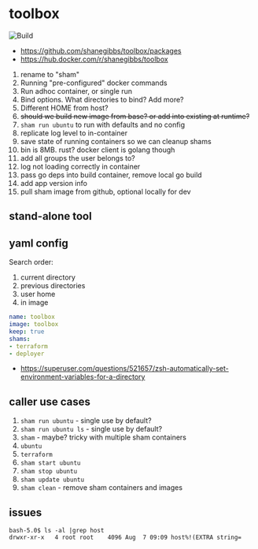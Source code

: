 # toolbox

![Build](https://github.com/shanegibbs/toolbox/workflows/Build/badge.svg)

* <https://github.com/shanegibbs/toolbox/packages>
* <https://hub.docker.com/r/shanegibbs/toolbox>

1. rename to "sham"
1. Running "pre-configured" docker commands
1. Run adhoc container, or single run
1. Bind options. What directories to bind? Add more?
1. Different HOME from host?
1. ~~should we build new image from base? or add into existing at runtime?~~
1. `sham run ubuntu` to run with defaults and no config
1. replicate log level to in-container
1. save state of running containers so we can cleanup shams
1. bin is 8MB. rust? docker client is golang though
1. add all groups the user belongs to?
1. log not loading correctly in container
1. pass go deps into build container, remove local go build
1. add app version info
1. pull sham image from github, optional locally for dev

## stand-alone tool

## yaml config

Search order:

1. current directory
1. previous directories
1. user home
1. in image

```yaml
name: toolbox
image: toolbox
keep: true
shams:
- terraform
- deployer
```

* <https://superuser.com/questions/521657/zsh-automatically-set-environment-variables-for-a-directory>

## caller use cases

1. `sham run ubuntu` - single use by default?
1. `sham run ubuntu ls` - single use by default?
1. `sham` - maybe? tricky with multiple sham containers
1. `ubuntu`
1. `terraform`
1. `sham start ubuntu`
1. `sham stop ubuntu`
1. `sham update ubuntu`
1. `sham clean` - remove sham containers and images

## issues

```shell
bash-5.0$ ls -al |grep host
drwxr-xr-x   4 root root    4096 Aug  7 09:09 host%!(EXTRA string=
```
